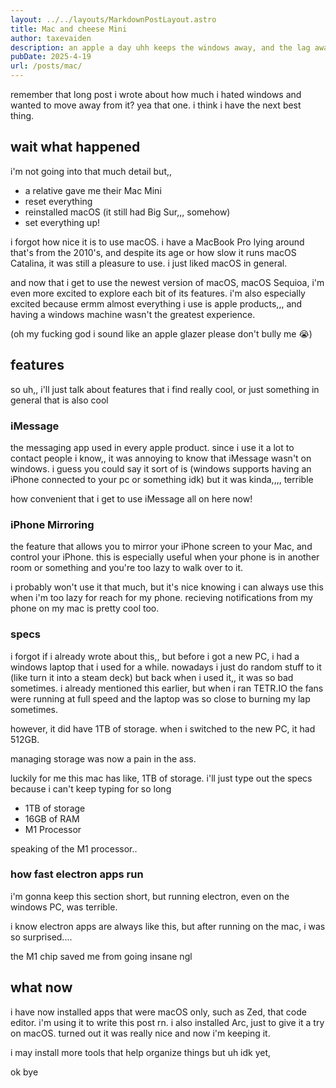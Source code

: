 ```yaml
---
layout: ../../layouts/MarkdownPostLayout.astro
title: Mac and cheese Mini
author: taxevaiden
description: an apple a day uhh keeps the windows away, and the lag away idfk
pubDate: 2025-4-19
url: /posts/mac/
---
```


remember that long post i wrote about how much i hated windows and wanted to move away from it? yea that one. i think i have the next best thing.

## wait what happened

i'm not going into that much detail but,,

- a relative gave me their Mac Mini
- reset everything
- reinstalled macOS (it still had Big Sur,,, somehow)
- set everything up!

i forgot how nice it is to use macOS. i have a MacBook Pro lying around that's from the 2010's, and despite its age or how slow it runs macOS Catalina, it was still a pleasure to use. i just liked macOS in general.

and now that i get to use the newest version of macOS, macOS Sequioa, i'm even more excited to explore each bit of its features. i'm also especially excited because ermm almost everything i use is apple products,,, and having a windows machine wasn't the greatest experience.

(oh my fucking god i sound like an apple glazer please don't bully me :sob:)

## features

so uh,, i'll just talk about features that i find really cool, or just something in general that is also cool

### iMessage

the messaging app used in every apple product. since i use it a lot to contact people i know,, it was annoying to know that iMessage wasn't on windows. i guess you could say it sort of is (windows supports having an iPhone connected to your pc or something idk) but it was kinda,,,, terrible

how convenient that i get to use iMessage all on here now!

### iPhone Mirroring

the feature that allows you to mirror your iPhone screen to your Mac, and control your iPhone. this is especially useful when your phone is in another room or something and you're too lazy to walk over to it.

i probably won't use it that much, but it's nice knowing i can always use this when i'm too lazy for reach for my phone. recieving notifications from my phone on my mac is pretty cool too.

### specs

i forgot if i already wrote about this,, but before i got a new PC, i had a windows laptop that i used for a while. nowadays i just do random stuff to it (like turn it into a steam deck) but back when i used it,, it was so bad sometimes. i already mentioned this earlier, but when i ran TETR.IO the fans were running at full speed and the laptop was so close to burning my lap sometimes.

however, it did have 1TB of storage. when i switched to the new PC, it had 512GB.

managing storage was now a pain in the ass.

luckily for me this mac has like, 1TB of storage. i'll just type out the specs because i can't keep typing for so long

- 1TB of storage
- 16GB of RAM
- M1 Processor

speaking of the M1 processor..

### how fast electron apps run

i'm gonna keep this section short, but running electron, even on the windows PC, was terrible.

i know electron apps are always like this, but after running on the mac, i was so surprised....

the M1 chip saved me from going insane ngl

## what now

i have now installed apps that were macOS only, such as Zed, that code editor. i'm using it to write this post rn. i also installed Arc, just to give it a try on macOS. turned out it was really nice and now i'm keeping it.

i may install more tools that help organize things but uh idk yet,

ok bye
